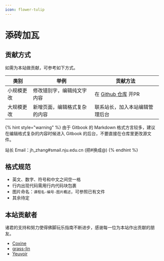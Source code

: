 ```yaml
---
icon: flower-tulip
---
```


# 添砖加瓦

## 贡献方式

如需为本站做贡献，可参考如下方式。

| 类别    | 举例             | 贡献方法                                                       |
| ----- | -------------- | ---------------------------------------------------------- |
| 小规模更改 | 修改错别字，编辑纯文字内容  | 在 [Github 仓库](https://github.com/coxine/njuse-gitbook) 开PR |
| 大规模更改 | 新增页面，编辑格式复杂的内容 | 联系站长，加入本站编辑管理后台                                            |

{% hint style="warning" %}
由于 Gitbook 的 Markdown 格式方言较多，建议在编辑格式复杂的内容时候进入 Gitbook 的后台，不要直接在仓库里更改源文件。

站长 Email：jh\_zhang#smail.nju.edu.cn (把#换成@)
{% endhint %}

## 格式规范

* 英文、数字、符号和中文之间空一格
* 行内出现代码需用行内代码块包裹
* 图片命名：`课程名-编号-图片概述`，可参照已有文件
* 其余待定

## 本站贡献者

诸君的支持和努力使得佛脚玩乐指南不断进步，感谢每一位为本站作出贡献的朋友。

* [Coxine](https://github.com/coxine)
* [grass-lin](https://github.com/grass-lin)
* [Yeuvoir](https://github.com/Yeuvoir)
